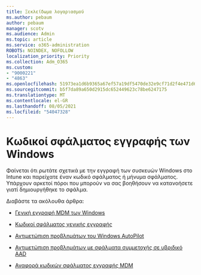 ```yaml
---
title: Ξεκλείδωμα λογαριασμού
ms.author: pebaum
author: pebaum
manager: scotv
ms.audience: Admin
ms.topic: article
ms.service: o365-administration
ROBOTS: NOINDEX, NOFOLLOW
localization_priority: Priority
ms.collection: Adm_O365
ms.custom:
- "9000221"
- "4863"
ms.openlocfilehash: 51973ea1d6b9365a67ef57a19df5470de32e9cf71d2f4e471d69e7fa2caa44a9
ms.sourcegitcommit: b5f7da89a650d2915dc652449623c78be6247175
ms.translationtype: MT
ms.contentlocale: el-GR
ms.lasthandoff: 08/05/2021
ms.locfileid: "54047328"
---
```

# <a name="windows-enrolment-error-codes"></a>Κωδικοί σφάλματος εγγραφής των Windows

Φαίνεται ότι ρωτάτε σχετικά με την εγγραφή των συσκευών Windows στο Intune και παρείχατε έναν κωδικό σφάλματος ή μήνυμα σφάλματος. Υπάρχουν αρκετοί πόροι που μπορούν να σας βοηθήσουν να κατανοήσετε γιατί δημιουργήθηκε το σφάλμα.
 
Διαβάστε τα ακόλουθα άρθρα:

- [Γενική εγγραφή MDM των Windows](https://docs.microsoft.com/mem/intune/enrollment/troubleshoot-windows-enrollment-errors)

- [Κωδικοί σφάλματος γενικής εγγραφής](https://docs.microsoft.com/mem/intune/enrollment/troubleshoot-device-enrollment-in-intune#general-enrollment-error-codes)

- [Αντιμετώπιση προβλημάτων του Windows AutoPilot](https://docs.microsoft.com/windows/deployment/windows-autopilot/troubleshooting)

- [Αντιμετώπιση προβλημάτων με σφάλματα συμμετοχής σε υβριδικό AAD](https://docs.microsoft.com/azure/active-directory/devices/troubleshoot-hybrid-join-windows-current)

- [Αναφορά κωδικών σφάλματος εγγραφής MDM](https://docs.microsoft.com/windows/win32/mdmreg/mdm-registration-constants)
